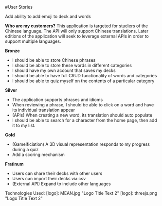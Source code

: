 #User Stories

Add ability to add emoji to deck and words

**Who are my customers?**
This application is targeted for studiers of the Chinese language. The API will only support Chinese translations.  Later editions
of the application will seek to leverage external APIs in order to support multiple languages.

**Bronze**
* I should be able to store Chinese phrases
* I should be able to store these words in different categories
* I should have my own account that saves my decks
* I should be able to have full CRUD functionality of words and categories
* I should be able to quiz myself on the contents of a particular category

**Silver**
* The application supports phrases and idioms
*  When reviewing a phrase, I should be able to click on a word and have its individual translation appear
* (APIs) When creating a new word, its translation should auto populate
* I should be able to search for a character from the home page, then add it to my list.


**Gold**
* (Gameificiation) A 3D visual representation responds to my progress during a quiz
* Add a scoring mechanism

**Fratinum**
* Users can share their decks with other users
* Users can import their decks via csv
* (External API) Expand to include other languages

Technologies Used:
[logo]: MEAN.jpg "Logo Title Text 2"
[logo]: threejs.png "Logo Title Text 2"
